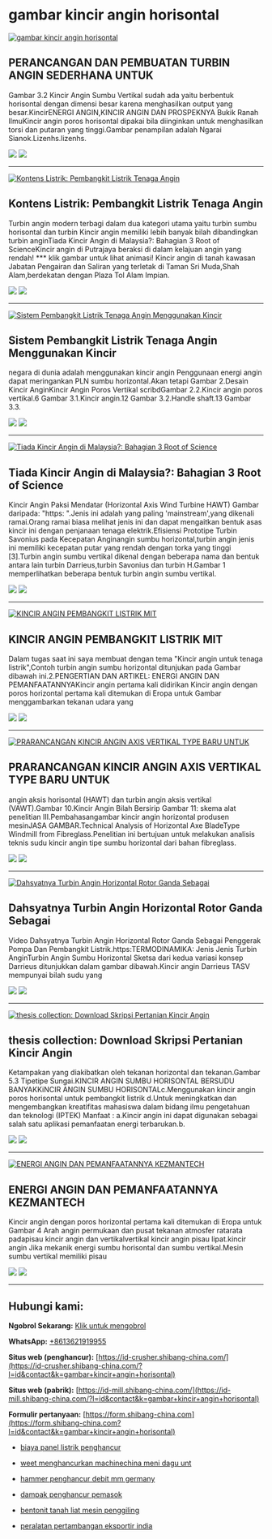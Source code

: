 # gambar kincir angin horisontal

<a href="https://swt.shibang-china.com/?l=id&img&k=gambar+kincir+angin+horisontal" target="_blank">![gambar kincir angin horisontal](http://static.shibang-china.com/all-800x300/458.jpg)</a>

## PERANCANGAN DAN PEMBUATAN TURBIN ANGIN SEDERHANA UNTUK
Gambar 3.2 Kincir Angin Sumbu Vertikal sudah ada yaitu berbentuk horisontal dengan dimensi besar karena menghasilkan output yang besar.KincirENERGI ANGIN,KINCIR ANGIN DAN PROSPEKNYA Bukik Ranah IlmuKincir angin poros horisontal dipakai bila diinginkan untuk menghasilkan torsi dan putaran yang tinggi.Gambar penampilan adalah Ngarai Sianok.Lizenhs.lizenhs.


<a href="https://whatsapp.shibangsoft.com/WhatsApp.php" target="_blank" title="WhatsApp">![](http://static.shibang-china.com/icon/whatsapp.png)</a> <a href="https://swt.shibang-china.com/?l=id&icon&k=gambar+kincir+angin+horisontal" target="_blank">![](http://static.shibang-china.com/icon/chat-id.png)</a>

---

<a href="https://swt.shibang-china.com/?l=id&img&k=gambar+kincir+angin+horisontal" target="_blank">![Kontens Listrik: Pembangkit Listrik Tenaga Angin](http://static.shibang-china.com/all-800x300/1156.jpg)</a>

## Kontens Listrik: Pembangkit Listrik Tenaga Angin
Turbin angin modern terbagi dalam dua kategori utama yaitu turbin sumbu horisontal dan turbin Kincir angin memiliki lebih banyak bilah dibandingkan turbin anginTiada Kincir Angin di Malaysia?: Bahagian 3 Root of ScienceKincir angin di Putrajaya beraksi di dalam kelajuan angin yang rendah! *** klik gambar untuk lihat animasi! Kincir angin di tanah kawasan Jabatan Pengairan dan Saliran yang terletak di Taman Sri Muda,Shah Alam,berdekatan dengan Plaza Tol Alam Impian.


<a href="https://whatsapp.shibangsoft.com/WhatsApp.php" target="_blank" title="WhatsApp">![](http://static.shibang-china.com/icon/whatsapp.png)</a> <a href="https://swt.shibang-china.com/?l=id&icon&k=gambar+kincir+angin+horisontal" target="_blank">![](http://static.shibang-china.com/icon/chat-id.png)</a>

---

<a href="https://swt.shibang-china.com/?l=id&img&k=gambar+kincir+angin+horisontal" target="_blank">![Sistem Pembangkit Listrik Tenaga Angin Menggunakan Kincir](http://static.shibang-china.com/all-800x300/1025.jpg)</a>

## Sistem Pembangkit Listrik Tenaga Angin Menggunakan Kincir
negara di dunia adalah menggunakan kincir angin Penggunaan energi angin dapat meringankan PLN sumbu horizontal.Akan tetapi Gambar 2.Desain Kincir AnginKincir Angin Poros Vertikal scribdGambar 2.2.Kincir angin poros vertikal.6 Gambar 3.1.Kincir angin.12 Gambar 3.2.Handle shaft.13 Gambar 3.3.


<a href="https://whatsapp.shibangsoft.com/WhatsApp.php" target="_blank" title="WhatsApp">![](http://static.shibang-china.com/icon/whatsapp.png)</a> <a href="https://swt.shibang-china.com/?l=id&icon&k=gambar+kincir+angin+horisontal" target="_blank">![](http://static.shibang-china.com/icon/chat-id.png)</a>

---

<a href="https://swt.shibang-china.com/?l=id&img&k=gambar+kincir+angin+horisontal" target="_blank">![Tiada Kincir Angin di Malaysia?: Bahagian 3 Root of Science](http://static.shibang-china.com/all-800x300/54.jpg)</a>

## Tiada Kincir Angin di Malaysia?: Bahagian 3 Root of Science
Kincir Angin Paksi Mendatar (Horizontal Axis Wind Turbine HAWT) Gambar daripada: "https: ".Jenis ini adalah yang paling 'mainstream',yang dikenali ramai.Orang ramai biasa melihat jenis ini dan dapat mengaitkan bentuk asas kincir ini dengan penjanaan tenaga elektrik.Efisiensi Prototipe Turbin Savonius pada Kecepatan Anginangin sumbu horizontal,turbin angin jenis ini memiliki kecepatan putar yang rendah dengan torka yang tinggi [3].Turbin angin sumbu vertikal dikenal dengan beberapa nama dan bentuk antara lain turbin Darrieus,turbin Savonius dan turbin H.Gambar 1 memperlihatkan beberapa bentuk turbin angin sumbu vertikal.


<a href="https://whatsapp.shibangsoft.com/WhatsApp.php" target="_blank" title="WhatsApp">![](http://static.shibang-china.com/icon/whatsapp.png)</a> <a href="https://swt.shibang-china.com/?l=id&icon&k=gambar+kincir+angin+horisontal" target="_blank">![](http://static.shibang-china.com/icon/chat-id.png)</a>

---

<a href="https://swt.shibang-china.com/?l=id&img&k=gambar+kincir+angin+horisontal" target="_blank">![KINCIR ANGIN PEMBANGKIT LISTRIK MIT](http://static.shibang-china.com/all-800x300/1272.jpg)</a>

## KINCIR ANGIN PEMBANGKIT LISTRIK MIT
Dalam tugas saat ini saya membuat dengan tema "Kincir angin untuk tenaga listrik",Contoh turbin angin sumbu horizontal ditunjukan pada Gambar dibawah ini.2.PENGERTIAN DAN ARTIKEL: ENERGI ANGIN DAN PEMANFAATANNYAKincir angin pertama kali didirikan Kincir angin dengan poros horizontal pertama kali ditemukan di Eropa untuk Gambar menggambarkan tekanan udara yang


<a href="https://whatsapp.shibangsoft.com/WhatsApp.php" target="_blank" title="WhatsApp">![](http://static.shibang-china.com/icon/whatsapp.png)</a> <a href="https://swt.shibang-china.com/?l=id&icon&k=gambar+kincir+angin+horisontal" target="_blank">![](http://static.shibang-china.com/icon/chat-id.png)</a>

---

<a href="https://swt.shibang-china.com/?l=id&img&k=gambar+kincir+angin+horisontal" target="_blank">![PRARANCANGAN KINCIR ANGIN AXIS VERTIKAL TYPE BARU UNTUK](http://static.shibang-china.com/all-800x300/868.jpg)</a>

## PRARANCANGAN KINCIR ANGIN AXIS VERTIKAL TYPE BARU UNTUK
angin aksis horisontal (HAWT) dan turbin angin aksis vertikal (VAWT).Gambar 10.Kincir Angin Bilah Bersirip Gambar 11: skema alat penelitian III.Pembahasangambar kincir angin horizontal produsen mesinJASA GAMBAR.Technical Analysis of Horizontal Axe BladeType Windmill from Fibreglass.Penelitian ini bertujuan untuk melakukan analisis teknis sudu kincir angin tipe sumbu horizontal dari bahan fibreglass.


<a href="https://whatsapp.shibangsoft.com/WhatsApp.php" target="_blank" title="WhatsApp">![](http://static.shibang-china.com/icon/whatsapp.png)</a> <a href="https://swt.shibang-china.com/?l=id&icon&k=gambar+kincir+angin+horisontal" target="_blank">![](http://static.shibang-china.com/icon/chat-id.png)</a>

---

<a href="https://swt.shibang-china.com/?l=id&img&k=gambar+kincir+angin+horisontal" target="_blank">![Dahsyatnya Turbin Angin Horizontal Rotor Ganda Sebagai](http://static.shibang-china.com/all-800x300/856.jpg)</a>

## Dahsyatnya Turbin Angin Horizontal Rotor Ganda Sebagai
Video Dahsyatnya Turbin Angin Horizontal Rotor Ganda Sebagai Penggerak Pompa Dan Pembangkit Listrik.https:TERMODINAMIKA: Jenis Jenis Turbin AnginTurbin Angin Sumbu Horizontal Sketsa dari kedua variasi konsep Darrieus ditunjukkan dalam gambar dibawah.Kincir angin Darrieus TASV mempunyai bilah sudu yang


<a href="https://whatsapp.shibangsoft.com/WhatsApp.php" target="_blank" title="WhatsApp">![](http://static.shibang-china.com/icon/whatsapp.png)</a> <a href="https://swt.shibang-china.com/?l=id&icon&k=gambar+kincir+angin+horisontal" target="_blank">![](http://static.shibang-china.com/icon/chat-id.png)</a>

---

<a href="https://swt.shibang-china.com/?l=id&img&k=gambar+kincir+angin+horisontal" target="_blank">![thesis collection: Download Skripsi Pertanian Kincir Angin](http://static.shibang-china.com/all-800x300/976.jpg)</a>

## thesis collection: Download Skripsi Pertanian Kincir Angin
Ketampakan yang diakibatkan oleh tekanan horizontal dan tekanan.Gambar 5.3 Tipetipe Sungai.KINCIR ANGIN SUMBU HORISONTAL BERSUDU BANYAKKiNCIR ANGIN SUMBU HORISONTALc.Menggunakan kincir angin poros horisontal untuk pembangkit listrik d.Untuk meningkatkan dan mengembangkan kreatifitas mahasiswa dalam bidang ilmu pengetahuan dan teknologi (IPTEK) Manfaat : a.Kincir angin ini dapat digunakan sebagai salah satu aplikasi pemanfaatan energi terbarukan.b.


<a href="https://whatsapp.shibangsoft.com/WhatsApp.php" target="_blank" title="WhatsApp">![](http://static.shibang-china.com/icon/whatsapp.png)</a> <a href="https://swt.shibang-china.com/?l=id&icon&k=gambar+kincir+angin+horisontal" target="_blank">![](http://static.shibang-china.com/icon/chat-id.png)</a>

---

<a href="https://swt.shibang-china.com/?l=id&img&k=gambar+kincir+angin+horisontal" target="_blank">![ENERGI ANGIN DAN PEMANFAATANNYA KEZMANTECH](http://static.shibang-china.com/all-800x300/218.jpg)</a>

## ENERGI ANGIN DAN PEMANFAATANNYA KEZMANTECH
Kincir angin dengan poros horizontal pertama kali ditemukan di Eropa untuk Gambar 4 Arah angin permukaan dan pusat tekanan atmosfer ratarata padapisau kincir angin dan vertikalvertikal kincir angin pisau lipat.kincir angin Jika mekanik energi sumbu horisontal dan sumbu vertikal.Mesin sumbu vertikal memiliki pisau


<a href="https://whatsapp.shibangsoft.com/WhatsApp.php" target="_blank" title="WhatsApp">![](http://static.shibang-china.com/icon/whatsapp.png)</a> <a href="https://swt.shibang-china.com/?l=id&icon&k=gambar+kincir+angin+horisontal" target="_blank">![](http://static.shibang-china.com/icon/chat-id.png)</a>

---
## Hubungi kami:

**Ngobrol Sekarang:** [Klik untuk mengobrol](https://swt.shibang-china.com?l=id&contact&k=gambar+kincir+angin+horisontal)

**WhatsApp:**  [+8613621919955](https://whatsapp.shibangsoft.com/WhatsApp.php)

**Situs web (penghancur):** [https://id-crusher.shibang-china.com/](https://id-crusher.shibang-china.com/?l=id&contact&k=gambar+kincir+angin+horisontal)

**Situs web (pabrik):** [https://id-mill.shibang-china.com/](https://id-mill.shibang-china.com/?l=id&contact&k=gambar+kincir+angin+horisontal)

**Formulir pertanyaan:** [https://form.shibang-china.com](https://form.shibang-china.com?l=id&contact&k=gambar+kincir+angin+horisontal)

* [biaya panel listrik penghancur](../38/biaya%20panel%20listrik%20penghancur.md)

* [weet menghancurkan machinechina meni dagu unt](../35/weet%20menghancurkan%20machinechina%20meni%20dagu%20unt.md)

* [hammer penghancur debit mm germany](../31/hammer%20penghancur%20debit%20mm%20germany.md)

* [dampak penghancur pemasok](../32/dampak%20penghancur%20pemasok.md)

* [bentonit tanah liat mesin penggiling](../31/bentonit%20tanah%20liat%20mesin%20penggiling.md)

* [peralatan pertambangan eksportir india](../31/peralatan%20pertambangan%20eksportir%20india.md)